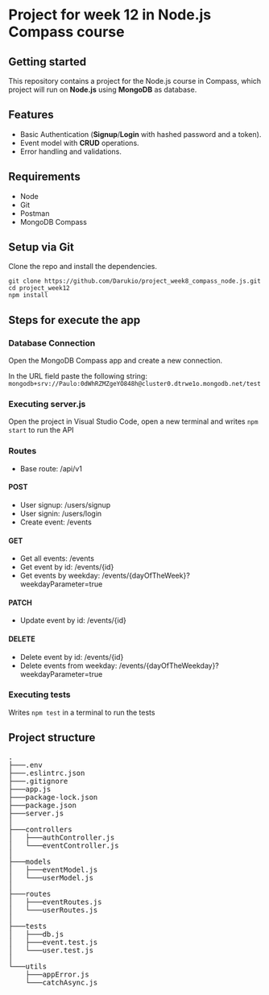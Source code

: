 # Project for week 12 in Node.js Compass course
## Getting started
This repository contains a project for the Node.js course in Compass, which project will run on **Node.js** using **MongoDB** as database.

## Features
- Basic Authentication (**Signup**/**Login** with hashed password and a token).
- Event model with **CRUD** operations.
- Error handling and validations.

## Requirements
- Node
- Git
- Postman
- MongoDB Compass

## Setup via Git
Clone the repo and install the dependencies.
```
git clone https://github.com/Darukio/project_week8_compass_node.js.git
cd project_week12
npm install
```

## Steps for execute the app
### Database Connection
Open the MongoDB Compass app and create a new connection.

In the URL field paste the following string: ``mongodb+srv://Paulo:0dWhRZMZgeYO848h@cluster0.dtrwe1o.mongodb.net/test``

### Executing server.js
Open the project in Visual Studio Code, open a new terminal and writes ``npm start`` to run the API

### Routes
- Base route: /api/v1

#### POST
- User signup: /users/signup
- User signin: /users/login
- Create event: /events

#### GET
- Get all events: /events
- Get event by id: /events/{id}
- Get events by weekday: /events/{dayOfTheWeek}?weekdayParameter=true

#### PATCH
- Update event by id: /events/{id}

#### DELETE
- Delete event by id: /events/{id}
- Delete events from weekday: /events/{dayOfTheWeekday}?weekdayParameter=true

### Executing tests
Writes ``npm test`` in a terminal to run the tests

## Project structure
<pre>
.
├───.env
├───.eslintrc.json
├───.gitignore
├───app.js
├───package-lock.json
├───package.json
├───server.js
│
├───controllers
│   ├───authController.js
│   └───eventController.js
│
├───models
│   ├───eventModel.js
│   └───userModel.js
│
├───routes
│   ├───eventRoutes.js
│   └───userRoutes.js
│
├───tests
│   ├───db.js
│   ├───event.test.js
│   └───user.test.js
│
└───utils
    ├───appError.js
    └───catchAsync.js
</pre>
